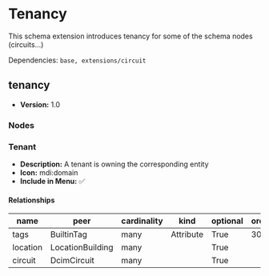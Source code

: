 # Tenancy

This schema extension introduces tenancy for some of the schema nodes (circuits...)

Dependencies: `base, extensions/circuit`

## tenancy

- **Version:** 1.0

### Nodes

### Tenant

- **Description:** A tenant is owning the corresponding entity
- **Icon:** mdi:domain
- **Include in Menu:** ✅

#### Relationships

| name | peer | cardinality | kind | optional | order_weight |
| ---- | ---- | ----------- | ---- | -------- | ------------ |
| tags | BuiltinTag | many | Attribute | True | 3000 |
| location | LocationBuilding | many |  | True |  |
| circuit | DcimCircuit | many |  | True |  |
